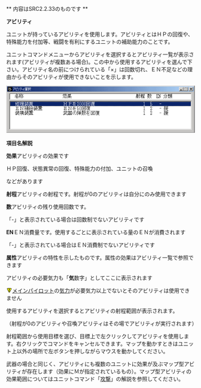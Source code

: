 ** 内容はSRC2.2.33のものです **

**アビリティ**

ユニットが持っているアビリティを使用します。アビリティとはＨＰの回復や、特殊能力を付加等、戦闘を有利にするユニットの補助能力のことです。

ユニットコマンドメニューからアビリティを選択するとアビリティ一覧が表示されます(アビリティが複数ある場合)。この中から使用するアビリティを選んで下さい。アビリティ名の前につけられている「×」は回数切れ、ＥＮ不足などの理由からそのアビリティが使用できないことを示します。

![](./images/bm13.gif)

**項目名解説**

**効果**アビリティの効果です

ＨＰ回復、状態異常の回復、特殊能力の付加、ユニットの召喚

などがあります

**射程**アビリティの射程です。射程が0のアビリティは自分にのみ使用できます

**数**アビリティの残り使用回数です。

「-」と表示されている場合は回数制でないアビリティです

**EN**ＥＮ消費量です。使用するごとに表示されている量のＥＮが消費されます

「-」と表示されている場合はＥＮ消費制でないアビリティです

**属性**アビリティの特性を示したものです。属性の効果はアビリティ一覧で参照できます

アビリティの必要気力も「**気**数字」としてここに表示されます

![](./images/bm0.gif)[メインパイロット](メインパイロット.md)の[気力](気力.md)が必要気力以上でないとそのアビリティは使用できません

使用するアビリティを選択するとアビリティの射程範囲が表示されます。

（射程が0のアビリティや召喚アビリティはその場でアビリティが実行されます）

射程範囲から使用目標を選び、目標上で左クリックしてアビリティを使用します。右クリックでコマンドをキャンセルできます。マップを動かすときはユニット上以外の場所で左ボタンを押しながらマウスを動かしてください。

武器の場合と同じく、アビリティにも複数のユニットに効果が及ぶマップ型アビリティが存在します（効果にＭが指定されているもの）。マップ型アビリティの効果範囲についてはユニットコマンド「[攻撃](攻撃.md)」の解説を参照してください。
